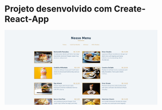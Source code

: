 # Projeto desenvolvido com Create-React-App

![Imagem](https://github.com/MunrraMT/react-tutorial-and-projects-course/blob/main/menu/public/print.png)
